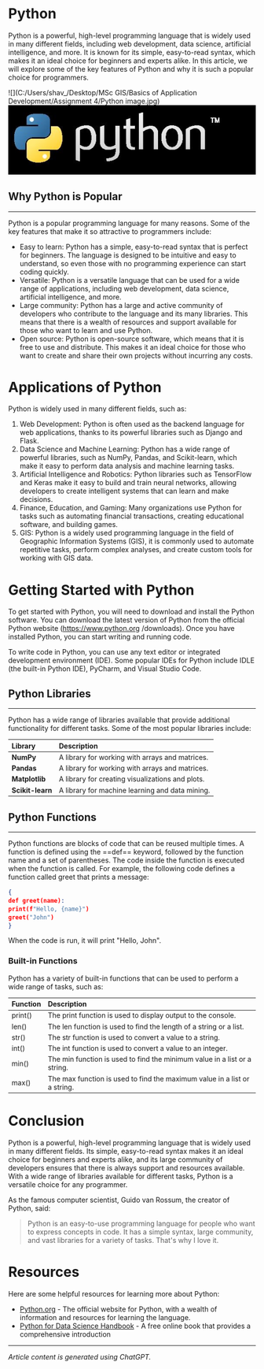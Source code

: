 # **Python**

Python is a powerful, high-level programming language that is widely used in many different fields,
including web development, data science, artificial intelligence, and more. It is known for its simple,
easy-to-read syntax, which makes it an ideal choice for beginners and experts alike. In this article,
we will explore some of the key features of Python and why it is such a popular choice for
programmers.

![](C:/Users/shav_/Desktop/MSc GIS/Basics of Application Development/Assignment 4/Python image.jpg)
![](Python%20image.jpg)

## Why Python is Popular
___
Python is a popular programming language for many reasons. Some of the key features that make
it so attractive to programmers include:
* Easy to learn: Python has a simple, easy-to-read syntax that is perfect for beginners. The
language is designed to be intuitive and easy to understand, so even those with no
programming experience can start coding quickly.
* Versatile: Python is a versatile language that can be used for a wide range of applications,
including web development, data science, artificial intelligence, and more.
* Large community: Python has a large and active community of developers who contribute to
the language and its many libraries. This means that there is a wealth of resources and support
available for those who want to learn and use Python.
* Open source: Python is open-source software, which means that it is free to use and
distribute. This makes it an ideal choice for those who want to create and share their own
projects without incurring any costs.

# Applications of Python

Python is widely used in many different fields, such as:
1. Web Development: Python is often used as the backend language for web applications,
thanks to its powerful libraries such as Django and Flask.
2. Data Science and Machine Learning: Python has a wide range of powerful libraries, such as
NumPy, Pandas, and Scikit-learn, which make it easy to perform data analysis and machine
learning tasks.
3. Artificial Intelligence and Robotics: Python libraries such as TensorFlow and Keras make it
easy to build and train neural networks, allowing developers to create intelligent systems that
can learn and make decisions.
4. Finance, Education, and Gaming: Many organizations use Python for tasks such as
automating financial transactions, creating educational software, and building games.
5. GIS: Python is a widely used programming language in the field of Geographic Information
Systems (GIS), it is commonly used to automate repetitive tasks, perform complex analyses,
and create custom tools for working with GIS data.

# Getting Started with Python

To get started with Python, you will need to download and install the Python software. You can
download the latest version of Python from the official Python website (https://www.python.org
/downloads). Once you have installed Python, you can start writing and running code.

To write code in Python, you can use any text editor or integrated development environment (IDE).
Some popular IDEs for Python include IDLE (the built-in Python IDE), PyCharm, and Visual Studio
Code.

## Python Libraries
___
Python has a wide range of libraries available that provide additional functionality for different
tasks. Some of the most popular libraries include:

|    **Library**    |**Description**           |
|:---          |:---                              |
|**NumPy**     | A library for working with arrays and matrices.|
|**Pandas**          |   A library for working with arrays and matrices.                           |
|**Matplotlib**          |  A library for creating visualizations and plots.                            |
|**Scikit-learn**          |      A library for machine learning and data mining.                        |

## Python Functions
____

Python functions are blocks of code that can be reused multiple times. A function is defined using
the ==def== keyword, followed by the function name and a set of parentheses. The code inside the
function is executed when the function is called.
For example, the following code defines a function called greet that prints a message:

```json
{
def greet(name):
print(f"Hello, {name}")
greet("John")
}
```
When the code is run, it will print "Hello, John".

### **Built-in Functions**

Python has a variety of built-in functions that can be used to perform a wide range of tasks, such as:

| Function            | Description                                                         |
| :----               | :--------                                                           |
| print()             | The print function is used to display output to the console.        |
| len()               | The len function is used to find the length of a string or a list.  |
| str()               | The str function is used to convert a value to a string.            |
| int()               | The int function is used to convert a value to an integer.          |
| min()               | The min function is used to find the minimum value in a list or a string.|
| max()               | The max function is used to find the maximum value in a list or a string.|

# **Conclusion**
Python is a powerful, high-level programming language that is widely used in many different fields.
Its simple, easy-to-read syntax makes it an ideal choice for beginners and experts alike, and its
large community of developers ensures that there is always support and resources available. With
a wide range of libraries available for different tasks, Python is a versatile choice for any
programmer.

As the famous computer scientist, Guido van Rossum, the creator of Python, said:

>Python is an easy-to-use programming language for people who want to express concepts in
code. It has a simple syntax, large community, and vast libraries for a variety of tasks. That's
why I love it.

# **Resources**

Here are some helpful resources for learning more about Python:

* [Python.org](https://www.python.org/) - The official website for Python, with a wealth of information and resources for
learning the language.
* [Python for Data Science Handbook](https://jakevdp.github.io/PythonDataScienceHandbook) - A free online book that provides a comprehensive
introduction
___

*Article content is generated using ChatGPT.*